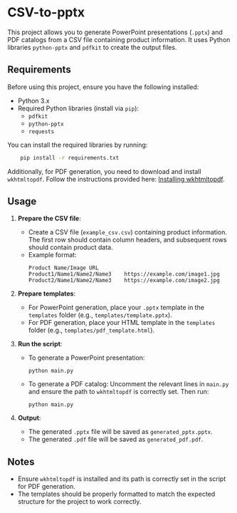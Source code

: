 # CSV-to-pptx

This project allows you to generate PowerPoint presentations (`.pptx`) and PDF catalogs from a CSV file containing product information. It uses Python libraries `python-pptx` and `pdfkit` to create the output files.

## Requirements

Before using this project, ensure you have the following installed:

- Python 3.x
- Required Python libraries (install via `pip`):
  - `pdfkit`
  - `python-pptx`
  - `requests`

You can install the required libraries by running:
```bash
    pip install -r requirements.txt
```
Additionally, for PDF generation, you need to download and install `wkhtmltopdf`. Follow the instructions provided here: [Installing wkhtmltopdf](https://github.com/JazzCore/python-pdfkit/wiki/Installing-wkhtmltopdf).

## Usage

1. **Prepare the CSV file**:
   - Create a CSV file (`example_csv.csv`) containing product information. The first row should contain column headers, and subsequent rows should contain product data.
   - Example format:
     ```
     Product Name/Image URL
     Product1/Name1/Name2/Name3    https://example.com/image1.jpg
     Product2/Name1/Name2/Name3    https://example.com/image2.jpg
     ```

2. **Prepare templates**:
   - For PowerPoint generation, place your `.pptx` template in the `templates` folder (e.g., `templates/template.pptx`).
   - For PDF generation, place your HTML template in the `templates` folder (e.g., `templates/pdf_template.html`).

3. **Run the script**:
   - To generate a PowerPoint presentation:
     ```
     python main.py
     ```
   - To generate a PDF catalog:
     Uncomment the relevant lines in `main.py` and ensure the path to `wkhtmltopdf` is correctly set. Then run:
     ```
     python main.py
     ```

4. **Output**:
   - The generated `.pptx` file will be saved as `generated_pptx.pptx`.
   - The generated `.pdf` file will be saved as `generated_pdf.pdf`.

## Notes

- Ensure `wkhtmltopdf` is installed and its path is correctly set in the script for PDF generation.
- The templates should be properly formatted to match the expected structure for the project to work correctly.